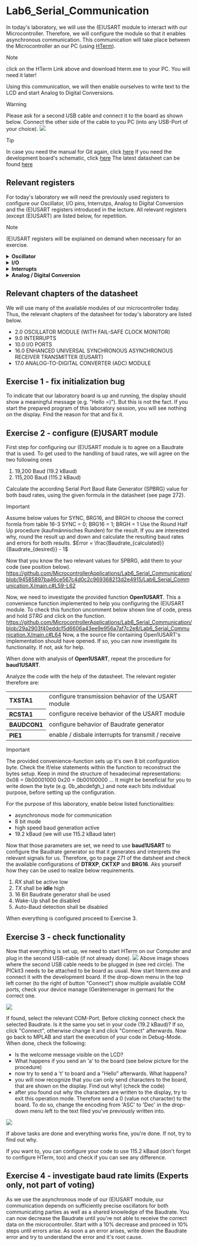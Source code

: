 # Lab6_Serial_Communication
In today's laboratory, we will use the (E)USART module to interact with our Microcontroller.
Therefore, we will configure the module so that it enables asynchronous communication. This communication will take place between the Microcontroller an our PC (using [HTerm](https://fs.hs-ulm.de/public/mmunz/Lehre/MCON/programs/)).
>[!NOTE]
>click on the HTerm Link above and download hterm.exe to your PC. You will need it later!

Using this communication, we will then enable ourselves to write text to the LCD and start Analog to Digital Conversions.

>[!WARNING]
>Please ask for a second USB cable and connect it to the board as shown below. Connect the other side of the cable to you PC (into any USB-Port of your choice).
>![](images/2ndUSB.jpeg)

> [!TIP]
> In case you need the manual for Git again, click [here](https://github.com/MicrocontrollerApplications/Utilities/blob/main/git.md)
> If you need the development board's schematic, click [here](https://raw.githubusercontent.com/MicrocontrollerApplications/Lab2_InputOutput/refs/heads/main/images/uCquick_Board_2018_01.svg)
> The latest datasheet can be found [here](https://ww1.microchip.com/downloads/aemDocuments/documents/MCU08/ProductDocuments/DataSheets/PIC18%28L%29F2X-4XK22-Data-Sheet-40001412H.pdf)

## Relevant registers
For today's laboratory we will need the previously used registers to configure our Oscillator, I/O pins, Interrutps, Analog to Digital Conversion and the (E)USART registers introduced in the lecture. All relevant registers (except (E)USART) are listed below, for repetition. 
> [!NOTE]
> (E)USART registers will be explained on demand when necessary for an exercise.

<details>
<summary><strong>Oscillator</strong></summary>
<table>
<tr><th align="left">OSCCON</th><td>is used to set the frequency (IRCF)</td></tr>
</table>
</details>

<details>
<summary><strong>I/O</strong></summary>
<table>
<tr><th align="left">TRISB</th><td> sets the direction of a pin: "0" = output, "1" = input</td></tr>
<tr><th align="left">PORTB</th><td> reads the logic level at the pin: "0" = 0-0.8 V, "1" = Vdd (1.6-3.3 V or 2.0-5.0 V for TTL inputs)</td></tr>
<tr><th align="left">LATB</th><td> set the output voltage of a pin: "0" = 0 V, "1" = Vdd (3.3 V or 5 V)</td></tr>
<tr><th align="left">ANSELB</th><td> sets a pin as digital or analog: "0" = digital, "1" = analog</td></tr>
<tr><th align="left">OSCCON</th><td> sets the oscillator freq. E.g.: 0x50 = 4 MHz, 0x30 = 1 MHz. The instruction freq. are 1 MHz and 250 kHz respectively</td></tr>
<tr><th align="left"><i>Register</i>bits.X</th><td> TRISBbits.TRISB3 or LATBbits.LATB3 or PORTBbits.RB3 is the direct access to the bit 3 via a struct (see structures in C).</td></tr>
</table>
</details>

<details>
<summary><strong>Interrupts</strong></summary>
<table>
<tr><th align="left">INTCON</th><td>globally enable Interrupts, Peripheral Interrupts and Timer0 Interrupt. Read/Write Timer0 interrupt flag (overflow flag)</td></tr>
<tr><th align="left">INTCON2</th><td>configure interrupt behaviour for external signals (e.g. buttons)</td></tr>
<tr><th align="left">INTCON3</th><td>enable interrupts for special pins and read / write their interrupt flag</td></tr>
<tr><th align="left">PIR</th><td>contains the flags for peripheral interrupts</td></tr>
<tr><th align="left">PIE</th><td>contains the individual enable bits for the peripheral interrupts</td></tr>
</table>
</details>

<details>
<summary><strong>Analog / Digital Conversion</strong></summary>
<table>
<tr><th align="left">ADCON0</th><td>Select Channel (i.e. pin) as input for conversion, enable ADC-module, and start conversion.</td></tr>
<tr><th align="left">ADCON1</th><td>Select positive and negatie voltage reference.</td></tr>
<tr><th align="left">ADCON2</th><td>Configure justification of conversion result, Acquisition time, and conversion clock. </td></tr>
<tr><th align="left">ADRES</th><td>Read conversion result as 16 bit value. Use ADRESH and ADRESL to read result as two 8 bit values.</td></tr>
</table>
</details>

## Relevant chapters of the datasheet
We will use many of the available modules of our microcontroller today. Thus, the relevant chapters of the datasheet 
for today's laboratory are listed below.
- 2.0 OSCILLATOR MODULE (WITH FAIL-SAFE CLOCK MONITOR)
- 9.0 INTERRUPTS
- 10.0 I/O PORTS
- 16.0 ENHANCED UNIVERSAL SYNCHRONOUS ASYNCHRONOUS RECEIVER TRANSMITTER (EUSART)
- 17.0 ANALOG-TO-DIGITAL CONVERTER (ADC) MODULE

## Exercise 1 - fix initialization bug
To indicate that our laboratory board is up and running, the display should show a meaningful message (e.g. "Hello =)"). But this is not the fact.
If you start the prepared program of this laboratory session, you will see nothing on the display.
Find the reason for that and fix it.

## Exercise 2 - configure (E)USART module
First step for configuring our (E)USART module is to agree on a Baudrate that is used.
To get used to the handling of baud rates, we will agree on the two following ones
1. 19,200 Baud (19.2 kBaud)
2. 115,200 Baud (115.2 kBaud)

Calculate the according Serial Port Baud Rate Generator (SPBRG) value for both baud rates, using the given formula in the datasheet (see page 272).
>[!IMPORTANT]
>Assume below values for SYNC, BRG16, and BRGH to choose the correct formla from table 16-3
>SYNC = 0; BRG16 = 1; BRGH = 1
>Use the Round Half Up procedure (kaufmännisches Runden) for the result. If you are interested why, round the result up and down and calculate the resulting baud rates and errors for both results.
>$Error = \frac{Baudrate_{calculated}}{Baudrate_{desired}} - 1$

Now that you know the two relevant values for SPBRG, add them to your code (see position below).
https://github.com/MicrocontrollerApplications/Lab6_Serial_Communication/blob/94585897ba46ce567c4d0c2c969368213d2e4915/Lab6_Serial_Communication.X/main.c#L59-L62

Now, we need to investigate the provided function __Open1USART__. This a convenience function implemented to help you configuring the (E)USART module. 
To check this function uncomment below shown line of code, press and hold _STRG_ and click on the function. 
https://github.com/MicrocontrollerApplications/Lab6_Serial_Communication/blob/29a2903f40eddcf5d6606a43ee9e956a7af7c2e8/Lab6_Serial_Communication.X/main.c#L64
Now, a the source file containing Open1USART's implementation should have opened. If so, you can now investigate its functionality. If not, ask for help.

When done with analysis of __Open1USART__, repeat the procedure for __baud1USART__.

Analyze the code with the help of the datasheet. The relevant register therefore are:
<table>
<tr><th align="left">TXSTA1</th><td>configure transmission behavior of the USART module</td></tr>
<tr><th align="left">RCSTA1</th><td>configure receive behavior of the USART module</td><tr>
<tr><th align="left">BAUDCON1</th><td>configure behavior of Baudrate generator</td><tr>
<tr><th align="left">PIE1</th><td>enable / disbale interrupts for transmit / receive</td><tr>
</table>

>[!IMPORTANT]
>The provided convenience-function sets up it's own 8 bit configuration byte. Check the if/else statements within the function to reconstruct the bytes setup.
>Keep in mind the structure of hexadecimal representations:
>0x08 = 0b00001000
>0x20 = 0b00100000
>...
>It might be beneficial for you to write down the byte (e.g. 0b_abcdefgh_) and note each bits individual purpose, before setting up the configuration.

For the purpose of this laboratory, enable below listed functionalities:
- asynchronous mode for communication
- 8 bit mode
- high speed baud generation active
- 19.2 kBaud (we will use 115.2 kBaud later)

Now that those parameters are set, we need to use __baud1USART__ to configure the Baudrate generator so that it generates and interprets the relevant signals for us.
Therefore, go to page 271 of the datsheet and check the available configurations of __DTRXP__, __CKTXP__ and __BRG16__. Aks yourself how they can be used to realize below requirements.
1. _RX_ shall be active low
2. _TX_ shall be __idle__ high
3. 16 Bit Baudrate generator shall be used
4. Wake-Up shall be disabled
5. Auto-Baud detection shall be disabled

When everything is configured proceed to Exercise 3.

## Exercise 3 - check functionality
Now that everything is set up, we need to start HTerm on our Computer and plug in the second USB-cable (if not already done). 
![](images/2ndUSB.jpeg)
Above image shows where the second USB cable needs to be plugged in (see red circle). The PICkit3 needs to be attached to be board as usual.
Now start hterm.exe and connect it with the development board.
If the drop-down menu in the top left corner (to the right of button "Connect") show multiple available COM ports, check your device manage (Gerätemenager in german) for the correct one.

![](images/COM_Port.png)

If found, select the relevant COM-Port. Before clicking connect check the selected Baudrate. Is it the same you set in your code (19.2 kBaud)?
If so, click "Connect", otherwise change it and click "Connect" afterwards.
Now go back to MPLAB and start the execution of your code in Debug-Mode.
When done, check the following:
- Is the welcome message visible on the LCD?
- What happens if you send an 'a' to the board (see below picture for the procedure)
- now try to send a 't' to board and a "Hello" afterwards. What happens?
- you will now recognize that you can only send characters to the board, that are shown on the display. Find out why! (check the code)
- after you found out why the characters are written to the display, try to exit this operation mode. Therefore send a 0 (value not character) to the board. To do so, change the encoding from 'ASC' to 'Dec' in the drop-down menu left to the text filed you've previously written into.

![](images/HTerm_send.png)

If above tasks are done and everything works fine, you're done. If not, try to find out why.

If you want to, you can configure your code to use 115.2 kBaud (don't forget to configure HTerm, too) and check if you can see any difference.

## Exercise 4 - investigate baud rate limits (Experts only, not part of voting)
As we use the asynchronous mode of our (E)USART module, our communication depends on sufficiently precise oscillators for both communicating parties as well as a shared knowledge of the Baudrate.
You can now decrease the Baudrate until you're not able to receive the correct data on the microcontroller. Start with a 10% decrease and proceed in 10% steps until errors arise. As soon a an error arises, write down the Baudrate error and try to understand the error and it's root cause.
